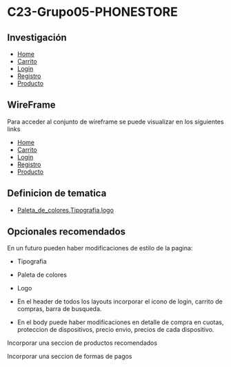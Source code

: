 # C23-Grupo05-PHONESTORE

## Investigación
* [Home](Colocar-Link)
* [Carrito](Colocar-Link)
* [Login](https://shop.samsung.com/ar/login?returnUrl=%2Far%2Faccount)
* [Registro](https://blog.hubspot.es/marketing/ejemplos-formularios)
* [Producto](https://shop.samsung.com/ar/celular-galaxy-s20-fe-5g/p?cid=ar_ow_brand_samsung_none_brand-ar-gnb_ecommerce_none_generic&skuId=135189)

## WireFrame

Para acceder al conjunto de wireframe se puede visualizar en los siguientes links

* [Home](Colocar-Link)
* [Carrito](Colocar-Link)
* [Login](https://www.figma.com/file/RVAedxhAeFxGYHqSNwf2es/Login-Responsive?type=design&node-id=0%3A1&mode=design&t=dFDcMa3FtXDmQ9nG-1)
* [Registro](https://www.figma.com/file/mthN1mJAkOWA5w4VKPc1TK/Formulario-de-Registro?type=design&mode=design)
* [Producto](https://www.figma.com/file/b8PAtbheEVaKMwQJ2Pcegn/detalledeproducto?type=design&node-id=0-1&mode=design&t=4C9fUn9I86Mg8DkN-0)

## Definicion de tematica

* [Paleta_de_colores,Tipografia,logo](https://www.figma.com/file/RVAedxhAeFxGYHqSNwf2es/Login-Responsive?type=design&node-id=0%3A1&mode=design&t=dFDcMa3FtXDmQ9nG-1)

## Opcionales recomendados
En un futuro pueden haber modificaciones de estilo de la pagina:

* Tipografia

* Paleta de colores

* Logo

* En el header de todos los layouts incorporar el icono de login, carrito de compras, barra de busqueda.

* En el body puede haber modificaciones en detalle de compra en cuotas, proteccion de dispositivos, precio envio, precios de cada dispositivo.


Incorporar una seccion de productos recomendados

Incorporar una seccion de formas de pagos 
